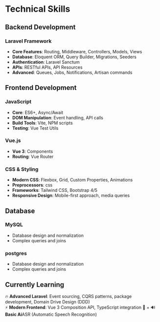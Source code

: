 # Technical Skills

## Backend Development

### Laravel Framework
- **Core Features**: Routing, Middleware, Controllers, Models, Views
- **Database**: Eloquent ORM, Query Builder, Migrations, Seeders
- **Authentication**: Laravel Sanctum
- **APIs**: RESTful APIs, API Resources
- **Advanced**: Queues, Jobs, Notifications, Artisan commands 

## Frontend Development

### JavaScript
- **Core**: ES6+, Async/Await
- **DOM Manipulation**: Event handling, API calls
- **Build Tools**: Vite, NPM scripts
- **Testing**: Vue Test Utils

### Vue.js
- **Vue 3**: Components 
- **Routing**: Vue Router 

### CSS & Styling
- **Modern CSS**: Flexbox, Grid, Custom Properties, Animations
- **Preprocessors**: css
- **Frameworks**: Tailwind CSS, Bootstrap 4/5
- **Responsive Design**: Mobile-first approach, media queries

## Database

### MySQL
- Database design and normalization
- Complex queries and joins  

### postgres
- Database design and normalization
- Complex queries and joins  

## Currently Learning

🔥 **Advanced Laravel**: Event sourcing, CQRS patterns, package development, Domain Drive Design (DDD)  
⚡ **Modern Frontend**: Vue 3 Composition API, TypeScript integration
🧠 + 🔊 **Basic Ai**ASR (Automatic Speech Recognition) 